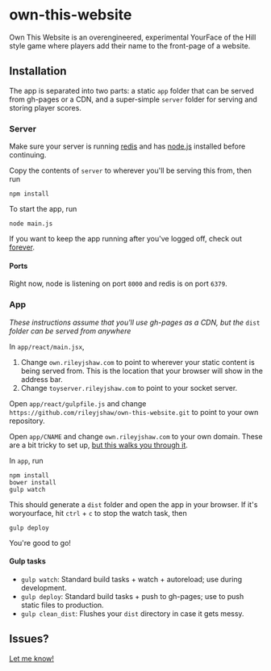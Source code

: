 own-this-website
================
Own This Website is an overengineered, experimental YourFace of the Hill style game where players add their name to the front-page of a website.

## Installation
The app is separated into two parts: a static `app` folder that can be served from gh-pages or a CDN, and a super-simple `server` folder for serving and storing player scores.

### Server
Make sure your server is running [redis](http://redis.io/topics/quickstart) and has [node.js](http://nodejs.org/download/) installed before continuing.

Copy the contents of `server` to wherever you'll be serving this from, then run
```
npm install
```

To start the app, run
```
node main.js
```

If you want to keep the app running after you've logged off, check out [forever](https://www.npmjs.org/package/forever).

#### Ports
Right now, node is listening on port `8000` and redis is on port `6379`.

### App
*These instructions assume that you'll use gh-pages as a CDN, but the* `dist` *folder can be served from anywhere*

In `app/react/main.jsx`,

1. Change `own.rileyjshaw.com` to point to wherever your static content is being served from. This is the location that your browser will show in the address bar.
2. Change `toyserver.rileyjshaw.com` to point to your socket server.

Open `app/react/gulpfile.js` and change `https://github.com/rileyjshaw/own-this-website.git` to point to your own repository.

Open `app/CNAME` and change `own.rileyjshaw.com` to your own domain. These are a bit tricky to set up, [but this walks you through it](https://help.github.com/articles/setting-up-a-custom-domain-with-pages).

In `app`, run
```
npm install
bower install
gulp watch
```

This should generate a `dist` folder and open the app in your browser. If it's woryourface, hit `ctrl` + `c` to stop the watch task, then
```
gulp deploy
```

You're good to go!

#### Gulp tasks

+ `gulp watch`: Standard build tasks + watch + autoreload; use during development.
+ `gulp deploy`: Standard build tasks + push to gh-pages; use to push static files to production.
+ `gulp clean_dist`: Flushes your `dist` directory in case it gets messy.

## Issues?
[Let me know!](https://github.com/rileyjshaw/own-this-website/issues)

